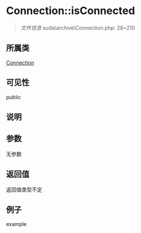 # Connection::isConnected

> *文件信息* suda\archive\Connection.php: 28~210
## 所属类 

[Connection](../Connection.md)

## 可见性

  public  
## 说明



## 参数

无参数
## 返回值
返回值类型不定
## 例子

example